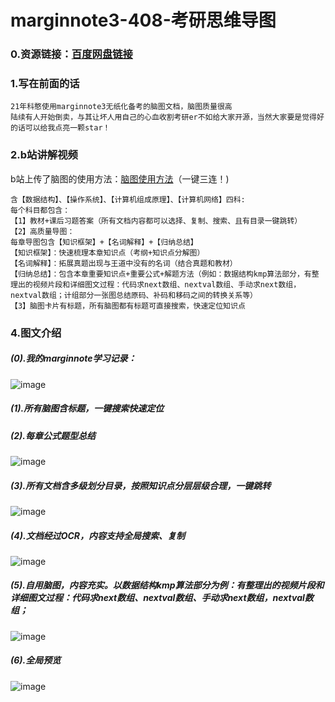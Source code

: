 # marginnote3-408-考研思维导图
### 0.资源链接：[百度网盘链接](https://pan.baidu.com/s/1s0koYkrsGZKA4FzDjFNq9g?pwd=np8s)
### 1.写在前面的话
    21年科憨使用marginnote3无纸化备考的脑图文档，脑图质量很高
    陆续有人开始倒卖，与其让坏人用自己的心血收割考研er不如给大家开源，当然大家要是觉得好的话可以给我点亮一颗star！
### 2.b站讲解视频
  b站上传了脑图的使用方法：[脑图使用方法](https://www.bilibili.com/video/BV1Bf4y1t7LQ)（一键三连！)

````
含【数据结构】、【操作系统】、【计算机组成原理】、【计算机网络】四科:
每个科目都包含：
【1】教材+课后习题答案（所有文档内容都可以选择、复制、搜索、且有目录一键跳转）
【2】高质量导图：
每章导图包含【知识框架】+【名词解释】+【归纳总结】
【知识框架】：快速梳理本章知识点（考纲+知识点分解图）
【名词解释】：拓展真题出现与王道中没有的名词（结合真题和教材）
【归纳总结】：包含本章重要知识点+重要公式+解题方法（例如：数据结构kmp算法部分，有整理出的视频片段和详细图文过程：代码求next数组、nextval数组、手动求next数组，nextval数组；计组部分一张图总结原码、补码和移码之间的转换关系等）
【3】脑图卡片有标题，所有脑图都有标题可直接搜索，快速定位知识点
````
### 4.图文介绍
##### (0).我的marginnote学习记录：
![image](https://github.com/SWEENEYHE/marginnote3-408-mindMap/blob/main/1.%E5%B0%81%E9%9D%A2%E5%9B%BE.JPG)
##### (1).所有脑图含标题，一键搜索快速定位
##### (2).每章公式题型总结
![image](https://github.com/SWEENEYHE/marginnote3-408-mindMap/blob/main/4.%E8%84%91%E5%9B%BE%E6%90%9C%E7%B4%A2.JPG)

##### (3).所有文档含多级划分目录，按照知识点分层层级合理，一键跳转
![image](https://github.com/SWEENEYHE/marginnote3-408-mindMap/blob/main/6.%E7%9B%AE%E5%BD%95%E5%B1%95%E7%A4%BA.JPG)

##### (4).文档经过OCR，内容支持全局搜索、复制
![image](https://github.com/SWEENEYHE/marginnote3-408-mindMap/blob/main/3.%E5%85%A8%E5%B1%80%E6%90%9C%E7%B4%A2.JPG)

##### (5).自用脑图，内容充实。以数据结构kmp算法部分为例：有整理出的视频片段和详细图文过程：代码求next数组、nextval数组、手动求next数组，nextval数组；
![image](https://github.com/SWEENEYHE/marginnote3-408-mindMap/blob/main/7.kmp%E9%83%A8%E5%88%86.JPG)
##### (6).全局预览
![image](https://github.com/SWEENEYHE/marginnote3-408-mindMap/blob/main/8.%E5%85%A8%E5%B1%80%E9%A2%84%E8%A7%88%E5%9B%BE.JPG)
